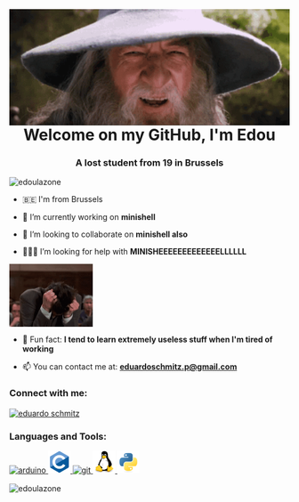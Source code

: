 <img align="right" alt="Gandalf" width="1000" src="https://github.com/Edoulazone/gifs/blob/master/gandalf.gif">
<h1 align="center">Welcome on my GitHub, I'm Edou</h1>
<h3 align="center">A lost student from 19 in Brussels</h3>

<p align="left"> <img src="https://komarev.com/ghpvc/?username=edoulazone&label=Profile%20views&color=0e75b6&style=flat" alt="edoulazone" /> </p>

- 🇧🇪 I'm from Brussels

- 🔭 I’m currently working on **minishell**

- 👯 I’m looking to collaborate on **minishell also**

- 🤷🏻‍♂️ I’m looking for help with **MINISHEEEEEEEEEEEEELLLLLL**

<img align="center" alt="crazy" width="150" src="https://github.com/Edoulazone/gifs/blob/master/crazy.gif">

- 🔮 Fun fact: **I tend to learn extremely useless stuff when I'm tired of working**

- 📫 You can contact me at: **eduardoschmitz.p@gmail.com**

<h3 align="left">Connect with me:</h3>
<p align="left">
<a href="https://be.linkedin.com/in/eduardo-schmitz-b85503212?trk=people-guest_people_search-card" target="blank"><img align="center" src="https://raw.githubusercontent.com/rahuldkjain/github-profile-readme-generator/master/src/images/icons/Social/linked-in-alt.svg" alt="eduardo schmitz" height="30" width="40" /></a>
</p>

<h3 align="left">Languages and Tools:</h3>
<p align="left"> <a href="https://www.arduino.cc/" target="_blank" rel="noreferrer"> <img src="https://cdn.worldvectorlogo.com/logos/arduino-1.svg" alt="arduino" width="40" height="40"/> </a> <a href="https://www.cprogramming.com/" target="_blank" rel="noreferrer"> <img src="https://raw.githubusercontent.com/devicons/devicon/master/icons/c/c-original.svg" alt="c" width="40" height="40"/> </a> <a href="https://git-scm.com/" target="_blank" rel="noreferrer"> <img src="https://www.vectorlogo.zone/logos/git-scm/git-scm-icon.svg" alt="git" width="40" height="40"/> </a> <a href="https://www.linux.org/" target="_blank" rel="noreferrer"> <img src="https://raw.githubusercontent.com/devicons/devicon/master/icons/linux/linux-original.svg" alt="linux" width="40" height="40"/> </a> <a href="https://www.python.org" target="_blank" rel="noreferrer"> <img src="https://raw.githubusercontent.com/devicons/devicon/master/icons/python/python-original.svg" alt="python" width="40" height="40"/> </a> </p>

<p><img align="center" src="https://github-readme-stats.vercel.app/api/top-langs?username=edoulazone&show_icons=true&locale=en&layout=compact" alt="edoulazone" /></p>

